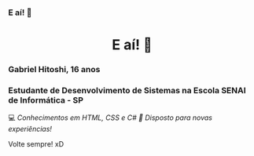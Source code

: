 ### E aí! 👋

<h1 align="center">E aí! 👋</h1>

### Gabriel Hitoshi, 16 anos

### Estudante de Desenvolvimento de Sistemas na Escola SENAI de Informática - SP

💻 _Conhecimentos em HTML, CSS e C#
🚀 Disposto para novas experiências!_

Volte sempre! xD

<!--
**hitoshidevx/hitoshidevx** is a ✨ _special_ ✨ repository because its `README.md` (this file) appears on your GitHub profile.

Here are some ideas to get you started:

- 🔭 I’m currently working on ...
- 🌱 I’m currently learning ...
- 👯 I’m looking to collaborate on ...
- 🤔 I’m looking for help with ...
- 💬 Ask me about ...
- 📫 How to reach me: ...
- 😄 Pronouns: ...
- ⚡ Fun fact: ...
-->
